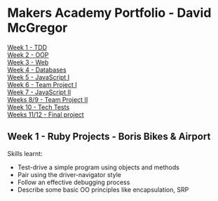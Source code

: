 # Makers Academy Portfolio - David McGregor

[Week 1 - TDD](#week1)<br>
[Week 2 - OOP](#week2)<br>
[Week 3 - Web](#week3)<br>
[Week 4 - Databases](#week4)<br>
[Week 5 - JavaScript I](#week5)<br>
[Week 6 - Team Project I](#week6)<br>
[Week 7 - JavaScript II](#week7)<br>
[Weeks 8/9 - Team Project II](#weeks8/9)<br>
[Week 10 - Tech Tests](#week10)<br>
[Weeks 11/12 - Final project](#weeks11/12)<br>

## <a name="week1">Week 1 - Ruby Projects - Boris Bikes & Airport</a>

Skills learnt:
* Test-drive a simple program using objects and methods
* Pair using the driver-navigator style
* Follow an effective debugging process
* Describe some basic OO principles like encapsulation, SRP
